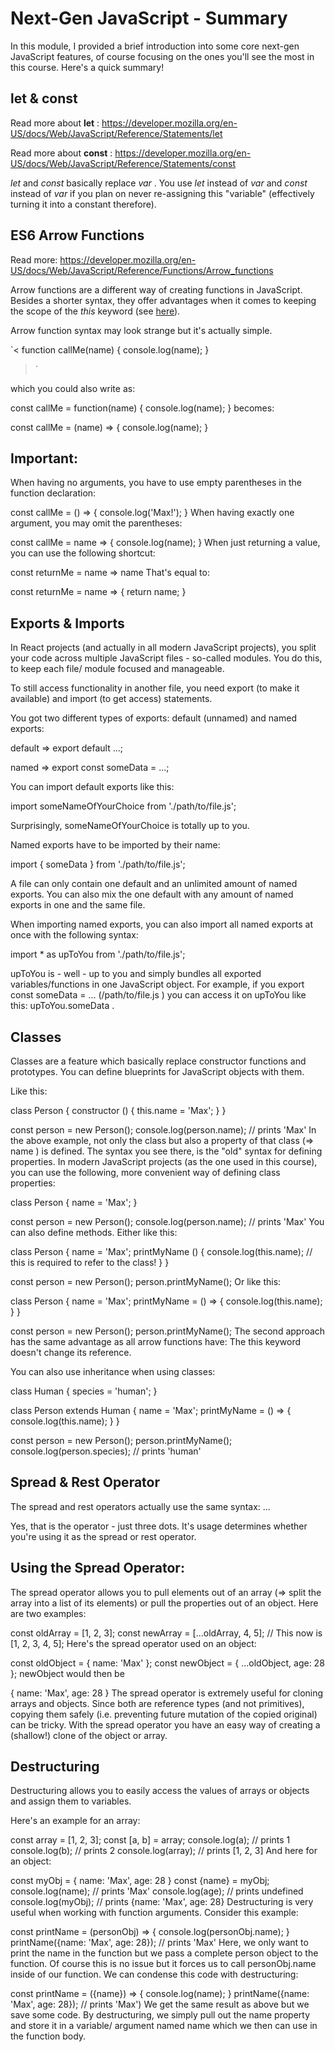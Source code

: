 # Next-Gen JavaScript - Summary
In this module, I provided a brief introduction into some core next-gen JavaScript features, of course focusing on the ones you'll see the most in this course. Here's a quick summary!

## let & const
Read more about **let** : https://developer.mozilla.org/en-US/docs/Web/JavaScript/Reference/Statements/let

Read more about **const** : https://developer.mozilla.org/en-US/docs/Web/JavaScript/Reference/Statements/const

*let* and *const* basically replace *var* . You use *let* instead of *var* and *const* instead of *var* if you plan on never re-assigning this "variable" (effectively turning it into a constant therefore).

## ES6 Arrow Functions
Read more: https://developer.mozilla.org/en-US/docs/Web/JavaScript/Reference/Functions/Arrow_functions

Arrow functions are a different way of creating functions in JavaScript. Besides a shorter syntax, they offer advantages when it comes to keeping the scope of the *this* keyword (see [here](https://developer.mozilla.org/en-US/docs/Web/JavaScript/Reference/Functions/Arrow_functions#No_binding_of_this)).

Arrow function syntax may look strange but it's actually simple.

`<
function callMe(name) { 
    console.log(name);
}
>`

which you could also write as:

const callMe = function(name) { 
    console.log(name);
}
becomes: 

const callMe = (name) => { 
    console.log(name);
}
## Important: 

When having no arguments, you have to use empty parentheses in the function declaration:

const callMe = () => { 
    console.log('Max!');
}
When having exactly one argument, you may omit the parentheses:

const callMe = name => { 
    console.log(name);
}
When just returning a value, you can use the following shortcut:

const returnMe = name => name
That's equal to:

const returnMe = name => { 
    return name;
}
## Exports & Imports
In React projects (and actually in all modern JavaScript projects), you split your code across multiple JavaScript files - so-called modules. You do this, to keep each file/ module focused and manageable.

To still access functionality in another file, you need export  (to make it available) and import  (to get access) statements.

You got two different types of exports: default (unnamed) and named exports:

default => export default ...; 

named => export const someData = ...; 

You can import default exports like this:

import someNameOfYourChoice from './path/to/file.js'; 

Surprisingly, someNameOfYourChoice  is totally up to you.

Named exports have to be imported by their name:

import { someData } from './path/to/file.js'; 

A file can only contain one default and an unlimited amount of named exports. You can also mix the one default with any amount of named exports in one and the same file.

When importing named exports, you can also import all named exports at once with the following syntax:

import * as upToYou from './path/to/file.js'; 

upToYou  is - well - up to you and simply bundles all exported variables/functions in one JavaScript object. For example, if you export const someData = ...  (/path/to/file.js ) you can access it on upToYou  like this: upToYou.someData .

## Classes
Classes are a feature which basically replace constructor functions and prototypes. You can define blueprints for JavaScript objects with them. 

Like this:

class Person {
    constructor () {
        this.name = 'Max';
    }
}
 
const person = new Person();
console.log(person.name); // prints 'Max'
In the above example, not only the class but also a property of that class (=> name ) is defined. The syntax you see there, is the "old" syntax for defining properties. In modern JavaScript projects (as the one used in this course), you can use the following, more convenient way of defining class properties:

class Person {
    name = 'Max';
}
 
const person = new Person();
console.log(person.name); // prints 'Max'
You can also define methods. Either like this:

class Person {
    name = 'Max';
    printMyName () {
        console.log(this.name); // this is required to refer to the class!
    }
}
 
const person = new Person();
person.printMyName();
Or like this:

class Person {
    name = 'Max';
    printMyName = () => {
        console.log(this.name);
    }
}
 
const person = new Person();
person.printMyName();
The second approach has the same advantage as all arrow functions have: The this  keyword doesn't change its reference.

You can also use inheritance when using classes:

class Human {
    species = 'human';
}
 
class Person extends Human {
    name = 'Max';
    printMyName = () => {
        console.log(this.name);
    }
}
 
const person = new Person();
person.printMyName();
console.log(person.species); // prints 'human'
## Spread & Rest Operator
The spread and rest operators actually use the same syntax: ... 

Yes, that is the operator - just three dots. It's usage determines whether you're using it as the spread or rest operator.

## Using the Spread Operator:

The spread operator allows you to pull elements out of an array (=> split the array into a list of its elements) or pull the properties out of an object. Here are two examples:

const oldArray = [1, 2, 3];
const newArray = [...oldArray, 4, 5]; // This now is [1, 2, 3, 4, 5];
Here's the spread operator used on an object:

const oldObject = {
    name: 'Max'
};
const newObject = {
    ...oldObject,
    age: 28
};
newObject  would then be

{
    name: 'Max',
    age: 28
}
The spread operator is extremely useful for cloning arrays and objects. Since both are reference types (and not primitives), copying them safely (i.e. preventing future mutation of the copied original) can be tricky. With the spread operator you have an easy way of creating a (shallow!) clone of the object or array. 

## Destructuring
Destructuring allows you to easily access the values of arrays or objects and assign them to variables.

Here's an example for an array:

const array = [1, 2, 3];
const [a, b] = array;
console.log(a); // prints 1
console.log(b); // prints 2
console.log(array); // prints [1, 2, 3]
And here for an object:

const myObj = {
    name: 'Max',
    age: 28
}
const {name} = myObj;
console.log(name); // prints 'Max'
console.log(age); // prints undefined
console.log(myObj); // prints {name: 'Max', age: 28}
Destructuring is very useful when working with function arguments. Consider this example:

const printName = (personObj) => {
    console.log(personObj.name);
}
printName({name: 'Max', age: 28}); // prints 'Max'
Here, we only want to print the name in the function but we pass a complete person object to the function. Of course this is no issue but it forces us to call personObj.name inside of our function. We can condense this code with destructuring:

const printName = ({name}) => {
    console.log(name);
}
printName({name: 'Max', age: 28}); // prints 'Max')
We get the same result as above but we save some code. By destructuring, we simply pull out the name  property and store it in a variable/ argument named name  which we then can use in the function body.
